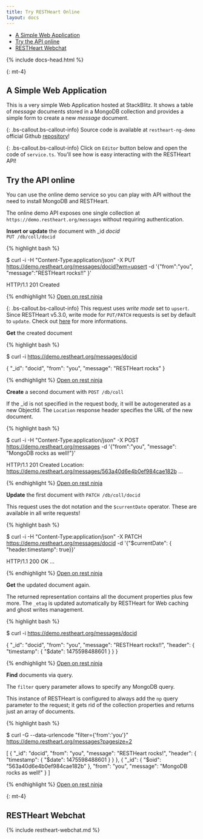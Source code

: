 ```yaml
---
title: Try RESTHeart Online
layout: docs
---
```


<div markdown="1" class="d-none d-xl-block col-xl-2 order-last bd-toc">

- [A Simple Web Application](#a-simple-web-application)
- [Try the API online](#try-the-api-online)
- [RESTHeart Webchat](#restheart-webchat)

</div>
<div markdown="1" class="col-12 col-md-9 col-xl-8 py-md-3 bd-content">

{% include docs-head.html %}

{: mt-4}
## A Simple Web Application

This is a very simple Web Application hosted at StackBlitz. It shows a table of *message* documents stored in a MongoDB collection and provides a simple form to create a new *message* document.

{: .bs-callout.bs-callout-info}
Source code is available at `restheart-ng-demo`  official Github [repository](https://github.com/SoftInstigate/restheart-ng-demo)! 

{: .bs-callout.bs-callout-info}
Click on `Editor` button below and open the code of `service.ts`. You'll see how is easy interacting with the RESTHeart API!

<div id="ng-demo"></div>

<script type="text/javascript">
StackBlitzSDK.embedGithubProject('ng-demo', 'SoftInstigate/restheart-ng-demo', {
  openFile: 'src/app/service.ts',
  view: 'preview',
  width: "100%",
  height: "660px",
  hideNavigation: true,
  forceEmbedLayout: true
});
</script>

## Try the API online

You can use the online demo service so you can play with API without the need to install MongoDB and RESTHeart.

The online demo API exposes one single collection at `https://demo.restheart.org/messages` without requiring authentication.

<div class="row mt-3">
    <div class="col-lg-3 pt-2">
        <p><strong>Insert or update</strong> the document with _id <i>docid</i><br />
        <code>PUT /db/coll/docid</code></p>
    </div>
    <div class="col-lg-9">
{% highlight bash %}

$ curl -i -H "Content-Type:application/json" -X PUT https://demo.restheart.org/messages/docid?wm=upsert -d '{"from":"you", "message":"RESTHeart rocks!!" }'

HTTP/1.1 201 Created

{% endhighlight %}
        <a href="http://restninja.io/share/607325d540eaa2eac909116d619be26ad21a9055/60" class="btn btn-sm float-right" target="_blank">Open on rest ninja</a>
    </div>
</div>

{: .bs-callout.bs-callout-info}
This request uses _write mode_ set to `upsert`. Since RESTHeart v5.3.0, write mode for `PUT/PATCH` requests is set by default to `update`. Check out [here](https://restheart.org/docs/upgrade-to-v6/#write-mode-in-mongodb-rest-api) for more informations.

<div class="row mt-3">
    <div class="col-lg-3 pt-2">
        <p><strong>Get</strong> the created document</p>
    </div>
    <div class="col-lg-9">
{% highlight bash %}

$ curl -i https://demo.restheart.org/messages/docid

{
	"_id": "docid",
	"from": "you",
	"message": "RESTHeart rocks"
}

{% endhighlight %}
    <a href="https://restninja.io/share/7da53c179386d7df995c1e5574984d700cc0aef7/4" class="btn btn-sm float-right" target="_blank">Open on rest ninja</a>
    </div>
</div>

<div class="row mt-3">
    <div class="col-lg-3 pt-2">
        <p><strong>Create</strong> a second document with <code>POST /db/coll</code></p>
        <p>If the _id is not specified in the request body, it will be autogenerated as a new ObjectId. The <code>Location</code> response header specifies the URL of the new document.</p>
    </div>
    <div class="col-lg-9">
{% highlight bash %}

$ curl -i -H "Content-Type:application/json" -X POST https://demo.restheart.org/messages -d '{"from":"you", "message": "MongoDB rocks as well!"}'

HTTP/1.1 201 Created
Location: https://demo.restheart.org/messages/563a40d6e4b0ef984cae182b
...

{% endhighlight %}
    <a href="http://restninja.io/share/1fd808b1f51037c8b2b36d43d6bc315a0325029c/3" class="btn btn-sm float-right" target="_blank">Open on rest ninja</a>
    </div>
</div>

<div class="row mt-3">
    <div class="col-lg-3 pt-2">
        <p><strong>Update</strong> the first document with <code>PATCH /db/coll/docid</code></p>
        <p>This request uses the dot notation and the <code>$currentDate</code> operator. These are available in all write requests!</p>
    </div>
    <div class="col-lg-9">
{% highlight bash %}

$ curl -i -H "Content-Type:application/json" -X PATCH https://demo.restheart.org/messages/docid -d '{"$currentDate": { "header.timestamp": true}}'

HTTP/1.1 200 OK
...

{% endhighlight %}
    <a href="http://restninja.io/share/69ddd0c6d311ae99d6596f46d092556f324635d2/3" class="btn btn-sm float-right" target="_blank">Open on rest ninja</a>
    </div>
</div>

<div class="row mt-3">
    <div class="col-lg-3 pt-2">
        <p><strong>Get</strong> the updated document again.</p>
        <p>The returned representation contains all the document properties plus few more. The <code>_etag</code> is updated automatically by RESTHeart for Web caching and ghost writes management.</p>
    </div>
    <div class="col-lg-9">
{% highlight bash %}

$ curl -i https://demo.restheart.org/messages/docid

{
	"_id": "docid",
	"from": "you",
	"message": "RESTHeart rocks!!",
	"header": {
		"timestamp": {
			"$date": 1475598488601
		}
	}
}

{% endhighlight %}
    <a href="https://restninja.io/share/7da53c179386d7df995c1e5574984d700cc0aef7/5" class="btn btn-sm float-right" target="_blank">Open on rest ninja</a>
    </div>
</div>

<div class="row mt-3">
    <div class="col-lg-3 pt-2">
        <p><strong>Find</strong> documents via query.</p>
        <p>The <code>filter</code> query parameter allows to specify any MongoDB query.</p>
        <p>This instance of RESTHeart is configured to always add the <code>np</code> query parameter to the request; it gets rid of the collection properties and 
        returns just an array of documents.</p>
    </div>
    <div class="col-lg-9">
{% highlight bash %}

$ curl -G --data-urlencode "filter={'from':'you'}" https://demo.restheart.org/messages?pagesize=2

[   {
		"_id": "docid",
		"from": "you",
		"message": "RESTHeart rocks!",
		"header": {
			"timestamp": {
				"$date": 1475598488601
			}
		}
	}, {
		"_id": {
			"$oid": "563a40d6e4b0ef984cae182b"
		},
		"from": "you",
		"message": "MongoDB rocks as well!"
	}
]

{% endhighlight %}
    <a href="http://restninja.io/share/694a0a5c4ae939230544d6dee093d72d27ae2dae/10" class="btn btn-sm float-right mb-2" target="_blank">Open on rest ninja</a>
    </div>
</div>

{: mt-4}
## RESTHeart Webchat
{% include restheart-webchat.md %}

</div>
